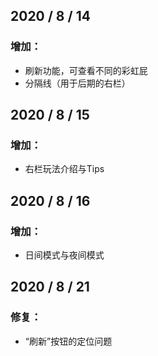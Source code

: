 ## 2020 / 8 / 14
### 增加：
+ 刷新功能，可查看不同的彩虹屁
+ 分隔线（用于后期的右栏）
## 2020 / 8 / 15
### 增加：
+ 右栏玩法介绍与Tips
## 2020 / 8 / 16
### 增加：
+ 日间模式与夜间模式
## 2020 / 8 / 21
### 修复：
+ “刷新”按钮的定位问题
